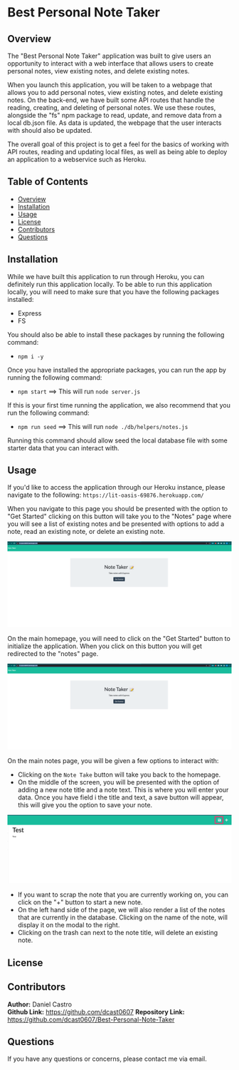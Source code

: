 # Best Personal Note Taker

## Overview
The "Best Personal Note Taker" application was built to give users an opportunity to interact with a web interface that allows users to create personal notes, view existing notes, and delete existing notes. 

When you launch this application, you will be taken to a webpage that allows you to add personal notes, view existing notes, and delete existing notes. On the back-end, we have built some API routes that handle the reading, creating, and deleting of personal notes. We use these routes, alongside the "fs" npm package to read, update, and remove data from a local db.json file. As data is updated, the webpage that the user interacts with should also be updated. 

The overall goal of this project is to get a feel for the basics of working with API routes, reading and updating local files, as well as being able to deploy an application to a webservice such as Heroku. 

## Table of Contents
- [Overview](#overview)
- [Installation](#installation)
- [Usage](#usage)
- [License](#license)
- [Contributors](#contributors)
- [Questions](#questions)

## Installation

While we have built this application to run through Heroku, you can definitely run this application locally. To be able to run this application locally, you will need to make sure that you have the following packages installed: 

- Express
- FS

You should also be able to install these packages by running the following command: 
- `npm i -y`

Once you have installed the appropriate packages, you can run the app by running the following command: 

- `npm start` ==> This will run `node server.js`

If this is your first time running the application, we also recommend that you run the following command: 

- `npm run seed` ==> This will run `node ./db/helpers/notes.js`

Running this command should allow seed the local database file with some starter data that you can interact with. 

## Usage

If you'd like to access the application through our Heroku instance, please navigate to the following: 
`https://lit-oasis-69876.herokuapp.com/`

When you navigate to this page you should be presented with the option to "Get Started" clicking on this button will take you to the "Notes" page where you will see a list of existing notes and be presented with options to add a note, read an existing note, or delete an existing note. 

![Homepage](./assets/noteTakerHomepage.png "Homepage") </br>

On the main homepage, you will need to click on the "Get Started" button to initialize the application. When you click on this button you will get redirected to the "notes" page. 

![Notes Page](./assets/noteTakerHomepage.png "Notes Page") </br>

On the main notes page, you will be given a few options to interact with: 

- Clicking on the `Note Take` button will take you back to the homepage.
- On the middle of the screen, you will be presented with the option of adding a new note title and a note text. This is where you will enter your data. Once you have field i the title and text, a save button will appear, this will give you the option to save your note. 

![Save Note](./assets/savingNotes.png "Saving a Note") </br>

- If you want to scrap the note that you are currently working on, you can click on the "+" button to start a new note. 
- On the left hand side of the page, we will also render a list of the notes that are currently in the database. Clicking on the name of the note, will display it on the modal to the right.
- Clicking on the trash can next to the note title, will delete an existing note. 

## License


## Contributors

**Author:**
Daniel Castro  
**Github Link:**
https://github.com/dcast0607
**Repository Link:**
https://github.com/dcast0607/Best-Personal-Note-Taker


## Questions

If you have any questions or concerns, please contact me via email.